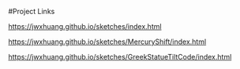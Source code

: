 
#Project Links

https://jwxhuang.github.io/sketches/index.html


https://jwxhuang.github.io/sketches/MercuryShift/index.html

https://jwxhuang.github.io/sketches/GreekStatueTiltCode/index.html
